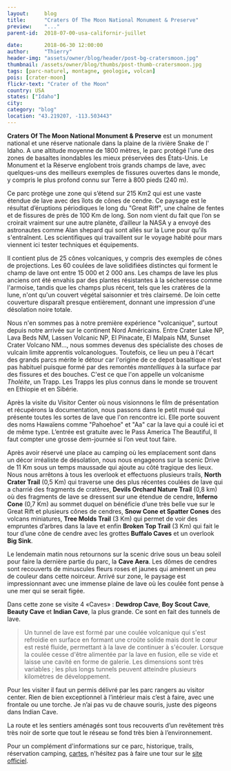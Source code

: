 ```yaml
---
layout:     blog
title:      "Craters Of The Moon National Monument & Preserve"
preview:    "..."
parent-id:  2018-07-00-usa-californir-juillet

date:       2018-06-30 12:00:00
author:     "Thierry"
header-img: "assets/owner/blog/header/post-bg-cratersmoon.jpg"
thumbnail: /assets/owner/blog/thumbs/post-thumb-cratersmoon.jpg
tags: [parc-naturel, montagne, geologie, volcan]
pois: [crater-moon]
flickr-text: "Crater of the Moon"
country: USA 
states: ["Idaho"]
city: 
category: "blog"
location: "43.219207, -113.503443"
---
```


**Craters Of The Moon National Monument & Preserve** est un monument national et une réserve nationale dans la plaine de la rivière Snake de l' Idaho. A une altitude moyenne de 1800 mètres, le parc protégé l'une des zones de basaltes inondables les mieux préservées des États-Unis. Le Monument et la Réserve englobent trois grands champs de lave, avec quelques-uns des meilleurs exemples de fissures ouvertes dans le monde, y compris le plus profond connu sur Terre à 800 pieds (240 m).

Ce parc protège une zone qui s’étend sur 215 Km2 qui est une vaste étendue de lave avec des îlots de cônes de cendre. Ce paysage est le résultat d’éruptions périodiques le long du "Great Riff", une chaîne de fentes et de fissures de près de 100 Km de long. Son nom vient du fait que l’on se croirait vraiment sur une autre planète, d’ailleur la NASA y a envoyé des astronautes comme Alan shepard qui sont allés sur la Lune pour qu'ils s'entraînent. Les scientifiques qui travaillent sur le voyage habité pour mars viennent ici tester techniques et équipements. 

Il contient plus de 25 cônes volcaniques, y compris des exemples de cônes de projections. Les 60 coulées de lave solidifiées distinctes qui forment le champ de lave ont entre 15 000 et 2 000 ans. Les champs de lave les plus anciens ont été envahis par des plantes résistantes à la sécheresse comme l'armoise, tandis que les champs plus récent, tels que les cratères de la lune, n'ont qu'un couvert végétal saisonnier et très clairsemé. De loin cette couverture disparaît presque entièrement, donnant une impression d'une désolation noire totale.

Nous n'en sommes pas à notre première expérience "volcanique", surtout depuis notre arrivée sur le continent Nord Américains. Entre Crater Lake NP, Lava Beds NM, Lassen Volcanic NP, El Pinacate, El Malpais NM, Sunset Crater Volcano NM..., nous sommes devenus des spécialiste des choses de vulcain limite apprentis volcanologues. Toutefois, ce lieu un peu à l'écart des grands parcs mérite le détour car l'origine de ce depot basaltique n'est pas habituel puisque formé par des remontés *mantelliques* à la surface par des fissures et des bouches. C'est ce que l'on appelle un volcanisme *Tholéite*, un Trapp. Les Trapps les plus connus dans le monde se trouvent en Ethiopie et en Sibérie.

Après la visite du Visitor Center où nous visionnons le film  de présentation et récupérons la documentation, nous passons dans le petit musé qui présente toutes les sortes de lave que l'on rencontre ici. Elle porte souvent des noms Hawaïens comme "Pahoehoe" et "Aa" car la lave qui a coulé ici et de même type. L’entrée est gratuite avec le Pass America The Beautiful, Il faut compter une grosse dem-journée si l’on veut tout faire.

Après avoir réservé une place au camping où les emplacement sont dans un décor irréaliste de désolation, nous nous engageons sur la scenic Drive de 11 Km sous un temps maussade qui ajoute au côté tragique des lieux. Nous nous arrêtons à tous les overlook et effectuons plusieurs trails, **North Crater Trail** (0,5 Km) qui traverse une des plus récentes coulées de lave qui a charrié des fragments de cratères, **Devils Orchard Nature Trail** (0,8 km) où des fragments de lave se dressent sur une étendue de cendre, **Inferno Cone** (0,7 Km) au sommet duquel on bénéficie d’une très belle vue sur le Great Rift et plusieurs cônes de cendres, **Snow Cone et Spatter Cones** des volcans miniatures, **Tree Molds Trail** (3 Km) qui permet de voir des empruntes d’arbres dans la lave et enfin **Broken Top Trail** (3 Km) qui fait le tour d’une cône de cendre avec les grottes **Buffalo Caves** et un overlook **Big Sink**.



Le lendemain matin nous retournons sur la scenic drive sous un beau soleil pour faire la dernière partie du parc, la **Cave Aera**. Les dômes de cendres sont recouverts de minuscules fleurs roses et jaunes qui amènent un peu de couleur dans cette noirceur. Arrivé sur zone, le paysage est impressionnant avec une immense plaine de lave où les coulée font pense à une mer qui se serait figée.


Dans cette zone se visite 4 «Caves» : **Dewdrop Cave**, **Boy Scout Cave**, **Beauty Cave** et **Indian Cave**, la plus grande. Ce sont en fait des tunnels de lave. 

> Un tunnel de lave est formé par une coulée volcanique qui s'est refroidie en surface en formant une croûte solide mais dont le cœur est resté fluide, permettant à la lave de continuer à s'écouler. Lorsque la coulée cesse d'être alimentée par la lave en fusion, elle se vide et laisse une cavité en forme de galerie. Les dimensions sont très variables ; les plus longs tunnels peuvent atteindre plusieurs kilomètres de développement.

Pour les visiter il faut un permis délivré par les parc rangers au visitor center. Rien de bien exceptionnel à l’intérieur mais c’est à faire, avec une frontale ou une torche. Je n’ai pas vu de chauve souris, juste des pigeons dans Indian Cave.


La route et les sentiers aménagés sont tous recouverts d’un revêtement très très noir de sorte que tout le réseau se fond très bien à l’environnement.

Pour un complément d'informations sur ce parc, historique, trails, réservation camping, [cartes](https://www.nps.gov/crmo/planyourvisit/maps.htm), n'hésitez pas à faire une tour sur le [site officiel](http://www.www.nps.gov/crmo/index.htm).
